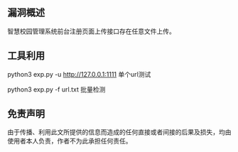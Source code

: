 ## 漏洞概述

智慧校园管理系统前台注册页面上传接口存在任意文件上传。


## 工具利用

python3 exp.py -u http://127.0.0.1:1111 单个url测试

python3 exp.py -f url.txt 批量检测


## 免责声明

由于传播、利用此文所提供的信息而造成的任何直接或者间接的后果及损失，均由使用者本人负责，作者不为此承担任何责任。
